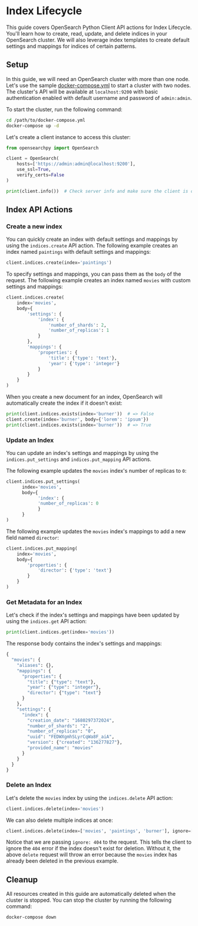# Index Lifecycle

This guide covers OpenSearch Python Client API actions for Index Lifecycle. You'll learn how to create, read, update, and delete indices in your OpenSearch cluster. We will also leverage index templates to create default settings and mappings for indices of certain patterns.

## Setup

In this guide, we will need an OpenSearch cluster with more than one node. Let's use the sample [docker-compose.yml](https://opensearch.org/samples/docker-compose.yml) to start a cluster with two nodes. The cluster's API will be available at `localhost:9200` with basic authentication enabled with default username and password of `admin:admin`.

To start the cluster, run the following command:

```bash
cd /path/to/docker-compose.yml
docker-compose up -d
```

Let's create a client instance to access this cluster:

```python
from opensearchpy import OpenSearch

client = OpenSearch(
    hosts=['https://admin:admin@localhost:9200'],
    use_ssl=True,
    verify_certs=False
)

print(client.info())  # Check server info and make sure the client is connected
```

## Index API Actions

### Create a new index

You can quickly create an index with default settings and mappings by using the `indices.create` API action. The following example creates an index named `paintings` with default settings and mappings:

```python
client.indices.create(index='paintings')
```

To specify settings and mappings, you can pass them as the `body` of the request. The following example creates an index named `movies` with custom settings and mappings:

```python
client.indices.create(
    index='movies',
    body={
        'settings': {
            'index': {
                'number_of_shards': 2,
                'number_of_replicas': 1
            }
        },
        'mappings': {
            'properties': {
                'title': {'type': 'text'},
                'year': {'type': 'integer'}
            }
        }
    }
)
```

When you create a new document for an index, OpenSearch will automatically create the index if it doesn't exist:

```python
print(client.indices.exists(index='burner'))  # => False
client.create(index='burner', body={'lorem': 'ipsum'})
print(client.indices.exists(index='burner'))  # => True
```

### Update an Index

You can update an index's settings and mappings by using the `indices.put_settings` and `indices.put_mapping` API actions.

The following example updates the `movies` index's number of replicas to `0`:

```python
client.indices.put_settings(
      index='movies',
      body={
            'index': {
            'number_of_replicas': 0
            }
      }
)
```

The following example updates the `movies` index's mappings to add a new field named `director`:

```python
client.indices.put_mapping(
    index='movies',
    body={
        'properties': {
            'director': {'type': 'text'}
        }
    }
)
```

### Get Metadata for an Index

Let's check if the index's settings and mappings have been updated by using the `indices.get` API action:

```python
print(client.indices.get(index='movies'))
```

The response body contains the index's settings and mappings:

```python
{
  "movies": {
    "aliases": {},
    "mappings": {
      "properties": {
        "title": {"type": "text"},
        "year": {"type": "integer"},
        "director": {"type": "text"}
      }
    },
    "settings": {
      "index": {
        "creation_date": "1680297372024",
        "number_of_shards": "2",
        "number_of_replicas": "0",
        "uuid": "FEDWXgmhSLyrCqWa8F_aiA",
        "version": {"created": "136277827"},
        "provided_name": "movies"
      }
    }
  }
}
```

### Delete an Index

Let's delete the `movies` index by using the `indices.delete` API action:

```python
client.indices.delete(index='movies')
```

We can also delete multiple indices at once:

```python
client.indices.delete(index=['movies', 'paintings', 'burner'], ignore=[404])
```

Notice that we are passing `ignore: 404` to the request. This tells the client to ignore the `404` error if the index doesn't exist for deletion. Without it, the above `delete` request will throw an error because the `movies` index has already been deleted in the previous example.

## Cleanup

All resources created in this guide are automatically deleted when the cluster is stopped. You can stop the cluster by running the following command:

```bash
docker-compose down
```
